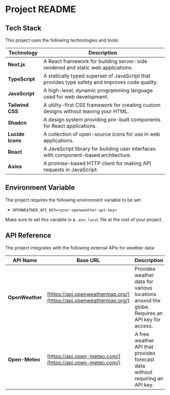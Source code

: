 # Project README

## Tech Stack

This project uses the following technologies and tools:

| Technology        | Description                                                                 |
|-------------------|-----------------------------------------------------------------------------|
| **Next.js**       | A React framework for building server-side rendered and static web applications. |
| **TypeScript**    | A statically typed superset of JavaScript that provides type safety and improves code quality. |
| **JavaScript**    | A high-level, dynamic programming language used for web development. |
| **Tailwind CSS**  | A utility-first CSS framework for creating custom designs without leaving your HTML. |
| **Shadcn**        | A design system providing pre-built components for React applications. |
| **Lucide Icons**  | A collection of open-source icons for use in web applications. |
| **React**         | A JavaScript library for building user interfaces with component-based architecture. |
| **Axios**         | A promise-based HTTP client for making API requests in JavaScript. |

## Environment Variable

The project requires the following environment variable to be set:

- `OPENWEATHER_API_KEY=<your-openweather-api-key>`

Make sure to set this variable in a `.env.local` file at the root of your project.

## API Reference

The project integrates with the following external APIs for weather data:

| API Name          | Base URL                                             | Description                                                                 |
|-------------------|------------------------------------------------------|-----------------------------------------------------------------------------|
| **OpenWeather**   | [https://api.openweathermap.org/](https://api.openweathermap.org/) | Provides weather data for various locations around the globe. Requires an API key for access. |
| **Open-Meteo**    | [https://api.open-meteo.com/](https://api.open-meteo.com/)         | A free weather API that provides forecast data without requiring an API key. |


